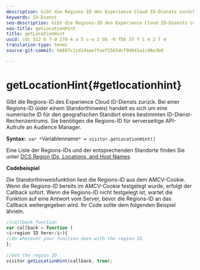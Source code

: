 ```yaml
---
description: Gibt die Regions-ID des Experience Cloud ID-Diensts zurück. Bei einer Regions-ID (oder einem Standorthinweis) handelt es sich um eine numerische ID für den geografischen Standort eines bestimmten ID-Dienst-Rechenzentrums. Sie benötigen die Regions-ID für serverseitige API-Aufrufe an Audience Manager.
keywords: ID-Dienst
seo-description: Gibt die Regions-ID des Experience Cloud ID-Diensts zurück. Bei einer Regions-ID (oder einem Standorthinweis) handelt es sich um eine numerische ID für den geografischen Standort eines bestimmten ID-Dienst-Rechenzentrums. Sie benötigen die Regions-ID für serverseitige API-Aufrufe an Audience Manager.
seo-title: getLocationHint
title: getLocationHint
uuid: cdc 312 b 7-d 270-4 a 5 c-a 2 bb -0 fbb 37 f 1 e 2 f 4
translation-type: tm+mt
source-git-commit: bb687c1cd14aae7faef2565dcf9d041a1c06e3bd

---
```



# getLocationHint{#getlocationhint}

Gibt die Regions-ID des Experience Cloud ID-Diensts zurück. Bei einer Regions-ID (oder einem Standorthinweis) handelt es sich um eine numerische ID für den geografischen Standort eines bestimmten ID-Dienst-Rechenzentrums. Sie benötigen die Regions-ID für serverseitige API-Aufrufe an Audience Manager.

**Syntax:**` var *`Variablenname`* = visitor.getLocationHint()`

Eine Liste der Regions-IDs und der entsprechenden Standorte finden Sie unter [DCS Region IDs, Locations, and Host Names](https://marketing.adobe.com/resources/help/en_US/aam/dcs-regions.html).

**Codebeispiel**

Die Standorthinweisfunktion liest die Regions-ID aus dem AMCV-Cookie. Wenn die Regions-ID bereits im AMCV-Cookie festgelegt wurde, erfolgt der Callback sofort. Wenn die Regions-ID nicht festgelegt ist, wartet die Funktion auf eine Antwort vom Server, bevor die Regions-ID an das Callback weitergegeben wird. Ihr Code sollte dem folgenden Beispiel ähneln.

```js
//callback function 
var callback = function ( 
<i>region ID here</i>){ 
//do whatever your function does with the region ID 
}; 
 
//Get the region ID 
visitor.getLocationHint(callback, true); 
```

